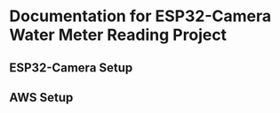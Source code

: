 # Documentation for ESP32-Camera Water Meter Reading Project

## ESP32-Camera Setup



## AWS Setup

